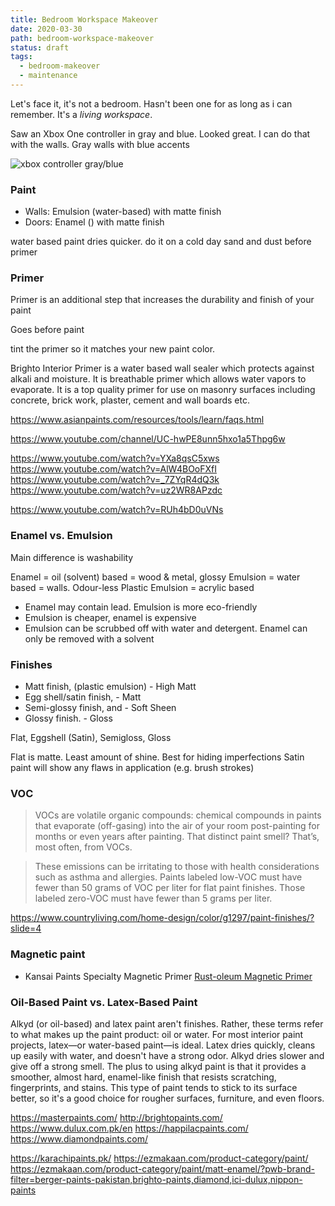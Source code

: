 ```yaml
---
title: Bedroom Workspace Makeover
date: 2020-03-30
path: bedroom-workspace-makeover
status: draft
tags:
  - bedroom-makeover
  - maintenance
---
```


Let's face it, it's not a bedroom. Hasn't been one for as long as i can remember. It's a _living workspace_.

Saw an Xbox One controller in gray and blue. Looked great. I can do that with the walls. Gray walls with blue accents

![xbox controller gray/blue]()

### Paint

- Walls: Emulsion (water-based) with matte finish
- Doors: Enamel () with matte finish

water based paint dries quicker. do it on a cold day
sand and dust before primer

### Primer

Primer is an additional step that increases the durability and finish of your paint

Goes before paint

tint the primer so it matches your new paint color.

Brighto Interior Primer is a water based wall sealer which protects against alkali and moisture. It is breathable primer which allows water vapors to evaporate. It is a top quality primer for use on masonry surfaces including concrete, brick work, plaster, cement and wall boards etc.

https://www.asianpaints.com/resources/tools/learn/faqs.html

https://www.youtube.com/channel/UC-hwPE8unn5hxo1a5Thpg6w

https://www.youtube.com/watch?v=YXa8qsC5xws
https://www.youtube.com/watch?v=AlW4BOoFXfI
https://www.youtube.com/watch?v=_7ZYqR4dQ3k
https://www.youtube.com/watch?v=uz2WR8APzdc

https://www.youtube.com/watch?v=RUh4bD0uVNs

### Enamel vs. Emulsion

Main difference is washability

Enamel = oil (solvent) based = wood & metal, glossy
Emulsion = water based = walls. Odour-less
Plastic Emulsion = acrylic based

- Enamel may contain lead. Emulsion is more eco-friendly
- Emulsion is cheaper, enamel is expensive
- Emulsion can be scrubbed off with water and detergent. Enamel can only be removed with a solvent

### Finishes

- Matt finish, (plastic emulsion) - High Matt
- Egg shell/satin finish, - Matt
- Semi-glossy finish, and - Soft Sheen
- Glossy finish. - Gloss

Flat, Eggshell (Satin), Semigloss, Gloss

Flat is matte. Least amount of shine. Best for hiding imperfections
Satin paint will show any flaws in application (e.g. brush strokes)

### VOC

> VOCs are volatile organic compounds: chemical compounds in paints that evaporate (off-gasing) into the air of your room post-painting for months or even years after painting. That distinct paint smell? That’s, most often, from VOCs.

> These emissions can be irritating to those with health considerations such as asthma and allergies. Paints labeled low-VOC must have fewer than 50 grams of VOC per liter for flat paint finishes. Those labeled zero-VOC must have fewer than 5 grams per liter.

https://www.countryliving.com/home-design/color/g1297/paint-finishes/?slide=4

### Magnetic paint

- Kansai Paints Specialty Magnetic Primer [Rust-oleum Magnetic Primer](https://homeshopping.pk/products/Kansai-Paints-Specialty-Magnetic-Primer-Price-In-Pakistan.html)

### Oil-Based Paint vs. Latex-Based Paint

Alkyd (or oil-based) and latex paint aren't finishes. Rather, these terms refer to what makes up the paint product: oil or water. For most interior paint projects, latex—or water-based paint—is ideal. Latex dries quickly, cleans up easily with water, and doesn't have a strong odor. Alkyd dries slower and give off a strong smell. The plus to using alkyd paint is that it provides a smoother, almost hard, enamel-like finish that resists scratching, fingerprints, and stains. This type of paint tends to stick to its surface better, so it's a good choice for rougher surfaces, furniture, and even floors.

https://masterpaints.com/
http://brightopaints.com/
https://www.dulux.com.pk/en
https://happilacpaints.com/
https://www.diamondpaints.com/

https://karachipaints.pk/
https://ezmakaan.com/product-category/paint/
https://ezmakaan.com/product-category/paint/matt-enamel/?pwb-brand-filter=berger-paints-pakistan,brighto-paints,diamond,ici-dulux,nippon-paints
